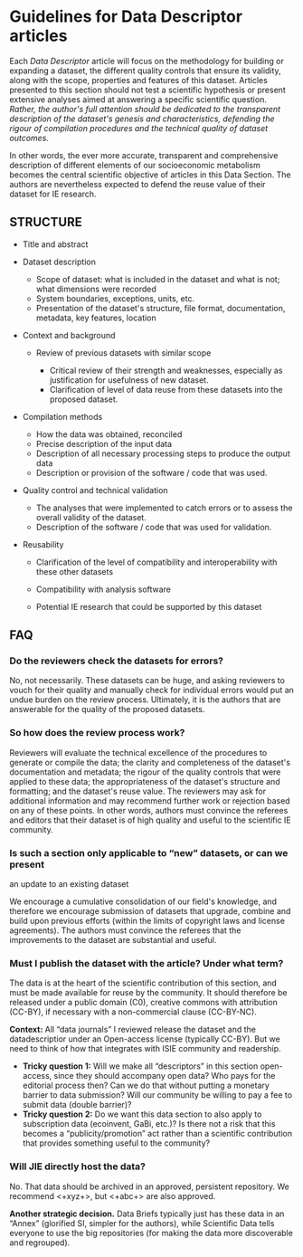 Guidelines for Data Descriptor articles
=======================================

Each *Data Descriptor* article will focus on the methodology for building or
expanding a dataset, the different quality controls that ensure its validity,
along with the scope, properties and features of this dataset. Articles
presented to this section should not test a scientific hypothesis or present
extensive analyses aimed at answering a specific scientific question. *Rather,
the author's full attention should be dedicated to the transparent description
of the dataset's genesis and characteristics, defending the rigour of
compilation procedures and the technical quality of dataset outcomes.*

In other words, the ever more accurate, transparent and comprehensive
description of different elements of our socioeconomic metabolism becomes the
central scientific objective of articles in this Data Section. The authors are
nevertheless expected to defend the reuse value of their dataset for IE
research.


STRUCTURE
---------

-   Title and abstract
-   Dataset description

    -   Scope of dataset: what is included in the dataset and what is
        not; what dimensions were recorded
    -   System boundaries, exceptions, units, etc.
    -   Presentation of the dataset's structure, file format,
        documentation, metadata, key features, location

-   Context and background

    -   Review of previous datasets with similar scope

        -   Critical review of their strength and weaknesses, especially
            as justification for usefulness of new dataset.
        -   Clarification of level of data reuse from these datasets
            into the proposed dataset.

-   Compilation methods

    -   How the data was obtained, reconciled
    -   Precise description of the input data
    -   Description of all necessary processing steps to produce the output data
    -   Description or provision of the software / code that was used.

-   Quality control and technical validation

    -   The analyses that were implemented to catch errors or to assess
        the overall validity of the dataset.
    -   Description of the software / code that was used for validation.

-   Reusability

    -   Clarification of the level of compatibility and interoperability
        with these other datasets
    -   Compatibility with analysis software

    -   Potential IE research that could be supported by this dataset


FAQ
---

### Do the reviewers check the datasets for errors?

No, not necessarily. These datasets can be huge, and asking reviewers to
vouch for their quality and manually check for individual errors would
put an undue burden on the review process. Ultimately, it is the authors
that are answerable for the quality of the proposed datasets.

### So how does the review process work?

Reviewers will evaluate the technical excellence of the procedures to
generate or compile the data; the clarity and completeness of the
dataset's documentation and metadata; the rigour of the quality controls
that were applied to these data; the appropriateness of the dataset's
structure and formatting; and the dataset's reuse value. The reviewers
may ask for additional information and may recommend further work or
rejection based on any of these points. In other words, authors must
convince the referees and editors that their dataset is of high quality
and useful to the scientific IE community.

### Is such a section only applicable to “new” datasets, or can we present
an update to an existing dataset

We encourage a cumulative consolidation of our field's knowledge, and
therefore we encourage submission of datasets that upgrade, combine and
build upon previous efforts (within the limits of copyright laws and
license agreements). The authors must convince the referees that the
improvements to the dataset are substantial and useful.

### Must I publish the dataset with the article? Under what term?

The data is at the heart of the scientific contribution of this section,
and must be made available for reuse by the community. It should
therefore be released under a public domain (C0), creative commons with
attribution (CC-BY), if necessary with a non-commercial clause
(CC-BY-NC).

**Context:** All “data journals” I reviewed release the dataset and the
datadescriptior under an Open-access license (typically CC-BY). But we
need to think of how that integrates with ISIE community and readership.

-   **Tricky question 1:** Will we make all “descriptors” in this
    section open-access, since they should accompany open data? Who pays
    for the editorial process then? Can we do that without putting a
    monetary barrier to data submission? Will our community be willing
    to pay a fee to submit data (double barrier)?
-   **Tricky question 2:** Do we want this data section to also apply to
    subscription data (ecoinvent, GaBi, etc.)? Is there not a risk that
    this becomes a “publicity/promotion” act rather than a scientific
    contribution that provides something useful to the community?

### Will JIE directly host the data?

No. That data should be archived in an approved, persistent repository.
We recommend <+xyz+>, but <+abc+> are also approved.

**Another strategic decision.** Data Briefs typically just has these
data in an “Annex” (glorified SI, simpler for the authors), while
Scientific Data tells everyone to use the big repositories (for making
the data more discoverable and regrouped).


